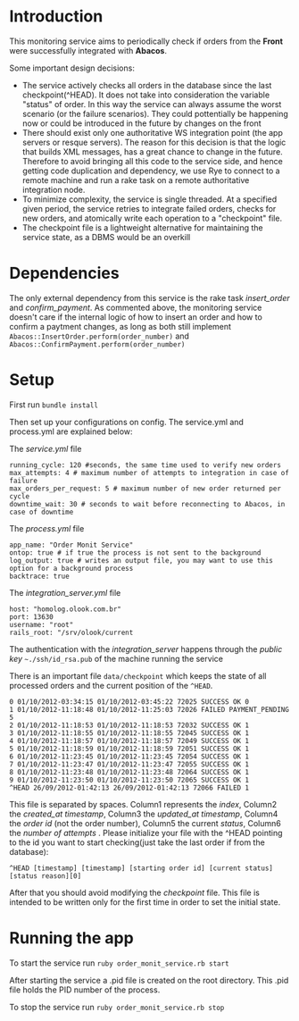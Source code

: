 Introduction
============

This monitoring service aims to periodically check if orders from the **Front** were successfully integrated with **Abacos**. 

Some important design decisions:

- The service actively checks all orders in the database since the last checkpoint(^HEAD). It does not take into consideration the variable "status" of order. In this way the service can always assume the worst scenario (or the failure scenarios). They could pottentially be happening now or could  be introduced in the future by changes on the front
- There should exist only one authoritative WS integration point (the app servers or resque servers). The reason for this decision is that the logic that builds XML messages, has a great chance to change in the future. Therefore to avoid bringing all this code to the service side, and hence getting code duplication and dependency, we use Rye to connect to a remote machine and run a rake task on a remote authoritative integration node.
- To minimize complexity, the service is single threaded. At a specified given period, the service retries to integrate failed orders, checks for new orders, and atomically write each operation to a "checkpoint" file.
- The checkpoint file is a lightweight alternative for maintaining the service state, as a DBMS would be an overkill

Dependencies
============

The only external dependency from this service is the rake task _insert\_order_ and _confirm\_payment_. As commented above, the monitoring service doesn't care if the internal logic of how to insert an order and how to confirm a paytment changes, as long as both still implement `Abacos::InsertOrder.perform(order_number)` and `Abacos::ConfirmPayment.perform(order_number)`


Setup
============

First run `bundle install`

Then set up your configurations on config. The service.yml and process.yml are explained below:

The _service.yml_ file

```service
running_cycle: 120 #seconds, the same time used to verify new orders
max_attempts: 4 # maximum number of attempts to integration in case of failure
max_orders_per_request: 5 # maximum number of new order returned per cycle
downtime_wait: 30 # seconds to wait before reconnecting to Abacos, in case of downtime
```
The _process.yml_ file

```process
app_name: "Order Monit Service"
ontop: true # if true the process is not sent to the background
log_output: true # writes an output file, you may want to use this option for a background process
backtrace: true
```
The _integration\_server.yml_  file

```integration_server
host: "homolog.olook.com.br"
port: 13630
username: "root"
rails_root: "/srv/olook/current
```

The authentication with the *integration\_server* happens through the *public key* `~./ssh/id_rsa.pub` of the machine
running the service

There is an important file  `data/checkpoint` which keeps the state of all processed orders and the current position of the `^HEAD`.

```checkpoint
0 01/10/2012-03:34:15 01/10/2012-03:45:22 72025 SUCCESS OK 0
1 01/10/2012-11:18:48 01/10/2012-11:25:03 72026 FAILED PAYMENT_PENDING 5
2 01/10/2012-11:18:53 01/10/2012-11:18:53 72032 SUCCESS OK 1
3 01/10/2012-11:18:55 01/10/2012-11:18:55 72045 SUCCESS OK 1
4 01/10/2012-11:18:57 01/10/2012-11:18:57 72049 SUCCESS OK 1
5 01/10/2012-11:18:59 01/10/2012-11:18:59 72051 SUCCESS OK 1
6 01/10/2012-11:23:45 01/10/2012-11:23:45 72054 SUCCESS OK 1
7 01/10/2012-11:23:47 01/10/2012-11:23:47 72055 SUCCESS OK 1
8 01/10/2012-11:23:48 01/10/2012-11:23:48 72064 SUCCESS OK 1
9 01/10/2012-11:23:50 01/10/2012-11:23:50 72065 SUCCESS OK 1
^HEAD 26/09/2012-01:42:13 26/09/2012-01:42:13 72066 FAILED 1
```
This file is separated by spaces. Column1 represents the _index_, Column2 the _created\_at timestamp_, Column3 the _updated\_at timestamp_, Column4 the _order id_ (not the order number), Column5 the current _status_, Column6 the _number of attempts_ . Please initialize your file with the ^HEAD pointing to the id you want to start checking(just take the last order if from the database):

```checkpointsample
^HEAD [timestamp] [timestamp] [starting order id] [current status] [status reason][0] 
```

After that you should avoid modifying the _checkpoint_ file. This file is intended to be written only for the first time in order to set the initial state.

Running the app
============

To start the service run `ruby order_monit_service.rb start` 

After starting the service a .pid file is created on the root directory. This .pid file holds the PID number of the process.

To stop the service run `ruby order_monit_service.rb stop`

